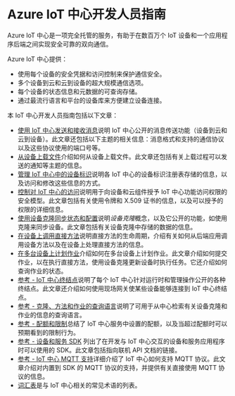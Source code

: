 <properties
 pageTitle="IoT 中心开发人员指南主题 | Azure"
 description="Azure IoT 中心开发人员指南，其中介绍了 IoT 中心终结点、安全性、设备标识注册表、设备管理和消息传送"
 services="iot-hub"
 documentationCenter=".net"
 authors="dominicbetts"
 manager="timlt"
 editor=""/>  


<tags
 ms.service="iot-hub"
 ms.devlang="multiple"
 ms.topic="article"
 ms.tgt_pltfrm="na"
 ms.workload="na"
 ms.date="09/30/2016"
 wacn.date="12/12/2016" 
 ms.author="dobett"/>

# Azure IoT 中心开发人员指南

Azure IoT 中心是一项完全托管的服务，有助于在数百万个 IoT 设备和一个应用程序后端之间实现安全可靠的双向通信。

Azure IoT 中心提供：

* 使用每个设备的安全凭据和访问控制来保护通信安全。
* 多个设备到云和云到设备的超大规模通信选项。
* 每个设备的状态信息和元数据的可查询存储。
* 通过最流行语言和平台的设备库来方便建立设备连接。

本 IoT 中心开发人员指南包括以下文章：

- [使用 IoT 中心发送和接收消息][devguide-messaging]说明 IoT 中心公开的消息传送功能（设备到云和云到设备）。此文章还包括以下主题的相关信息：消息格式和支持的通信协议以及这些协议使用的端口号等。
- [从设备上载文件][devguide-upload]介绍如何从设备上载文件。此文章还包括有关上载过程可以发送的通知等主题的信息。
- [管理 IoT 中心中的设备标识][devguide-identities]说明各 IoT 中心的设备标识注册表存储的信息，以及访问和修改这些信息的方式。
- [控制对 IoT 中心的访问][devguide-security]说明用于向设备和云组件授予 IoT 中心功能访问权限的安全模型。此文章包括有关使用令牌和 X.509 证书的信息，以及可以授予的权限的详细信息。
- [使用设备克隆同步状态和配置][devguide-device-twins]说明*设备克隆*概念，以及它公开的功能，如使用克隆来同步设备。此文章包括有关设备克隆中存储的数据的信息。
- [在设备上调用直接方法][devguide-directmethods]说明直接方法的生命周期，介绍有关如何从后端应用调用设备方法以及在设备上处理直接方法的信息。
- [在多台设备上计划作业][devguide-jobs]介绍如何在多台设备上计划作业。此文章介绍如何提交作业，以在执行直接方法，使用设备克隆更新设备时执行任务。它还介绍如何查询作业的状态。
- [参考 - IoT 中心终结点][devguide-endpoints]说明了每个 IoT 中心针对运行时和管理操作公开的各种终结点。此文章还介绍如何使用现场网关使某些设备能够连接到 IoT 中心终结点。
- [参考 - 克隆、方法和作业的查询语言][devguide-query]说明了可用于从中心检索有关设备克隆和作业的信息的查询语言。
- [参考 - 配额和限制][devguide-quotas]总结了 IoT 中心服务中设置的配额，以及当超过配额时可以预期看到的限制行为。
- [参考 - 设备和服务 SDK][devguide-sdks] 列出了在开发与 IoT 中心交互的设备和服务应用程序时可以使用的 SDK。此文章包括指向联机 API 文档的链接。
- [参考 - IoT 中心 MQTT 支持][devguide-mqtt]详细介绍了 IoT 中心如何支持 MQTT 协议。此文章介绍对内置到 SDK 的 MQTT 协议的支持，并提供有关直接使用 MQTT 协议的信息。
- [词汇表][devguide-glossary]是与 IoT 中心相关的常见术语的列表。



[devguide-messaging]: /documentation/articles/iot-hub-devguide-messaging/
[devguide-upload]: /documentation/articles/iot-hub-devguide-file-upload/
[devguide-identities]: /documentation/articles/iot-hub-devguide-identity-registry/
[devguide-security]: /documentation/articles/iot-hub-devguide-security/
[devguide-device-twins]: /documentation/articles/iot-hub-devguide-device-twins/
[devguide-directmethods]: /documentation/articles/iot-hub-devguide-direct-methods/
[devguide-jobs]: /documentation/articles/iot-hub-devguide-jobs/
[devguide-endpoints]: /documentation/articles/iot-hub-devguide-endpoints/
[devguide-quotas]: /documentation/articles/iot-hub-devguide-quotas-throttling/
[devguide-query]: /documentation/articles/iot-hub-devguide-query-language/
[devguide-sdks]: /documentation/articles/iot-hub-devguide-sdks/
[devguide-mqtt]: /documentation/articles/iot-hub-mqtt-support/
[devguide-glossary]: /documentation/articles/iot-hub-devguide-glossary/
[lnk-c2d-guidance]: /documentation/articles/iot-hub-devguide-c2d-guidance/
[lnk-d2c-guidance]: /documentation/articles/iot-hub-devguide-d2c-guidance/

<!---HONumber=Mooncake_1205_2016-->